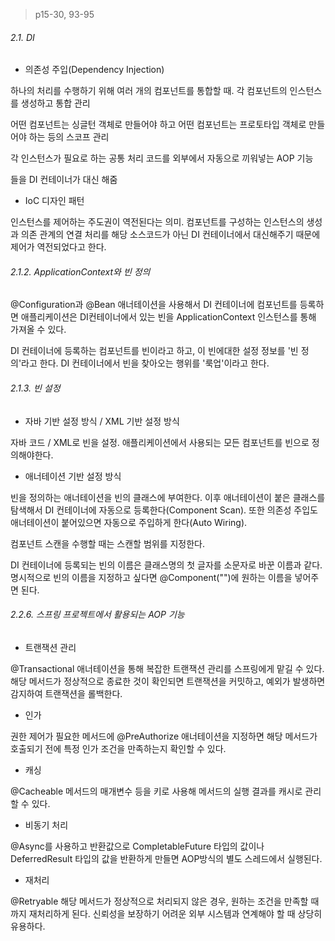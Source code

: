 > p15-30, 93-95



###### 2.1. DI

- 의존성 주입(Dependency Injection)

하나의 처리를 수행하기 위해 여러 개의 컴포넌트를 통합할 때. 각 컴포넌트의 인스턴스를 생성하고 통합 관리

어떤 컴포넌트는 싱글턴 객체로 만들어야 하고 어떤 컴포넌트는 프로토타입 객체로 만들어야 하는 등의 스코프 관리

각 인스턴스가 필요로 하는 공통 처리 코드를 외부에서 자동으로 끼워넣는 AOP 기능

들을 DI 컨테이너가 대신 해줌

- IoC 디자인 패턴

인스턴스를 제어하는 주도권이 역전된다는 의미. 컴포넌트를 구성하는 인스턴스의 생성과 의존 관계의 연결 처리를 해당 소스코드가 아닌 DI 컨테이너에서 대신해주기 때문에 제어가 역전되었다고 한다.



###### 2.1.2. ApplicationContext와 빈 정의

@Configuration과 @Bean 애너테이션을 사용해서 DI 컨테이너에 컴포넌트를 등록하면 애플리케이션은 DI컨테이너에서 있는 빈을 ApplicationContext 인스턴스를 통해 가져올 수 있다.

DI 컨테이너에 등록하는 컴포넌트를 빈이라고 하고, 이 빈에대한 설정 정보를 '빈 정의'라고 한다. DI 컨테이너에서 빈을 찾아오는 행위를 '룩업'이라고 한다.



###### 2.1.3. 빈 설정

- 자바 기반 설정 방식 / XML 기반 설정 방식

자바 코드 / XML로 빈을 설정. 애플리케이션에서 사용되는 모든 컴포넌트를 빈으로 정의해야한다.

- 애너테이션 기반 설정 방식

빈을 정의하는 애너테이션을 빈의 클래스에 부여한다. 이후 애너테이션이 붙은 클래스를 탐색해서 DI 컨테이너에 자동으로 등록한다(Component Scan). 또한 의존성 주입도 애너테이션이 붙어있으면 자동으로 주입하게 한다(Auto Wiring).

컴포넌트 스캔을 수행할 때는 스캔할 범위를 지정한다.

DI 컨테이너에 등록되는 빈의 이름은 클래스명의 첫 글자를 소문자로 바꾼 이름과 같다.명시적으로 빈의 이름을 지정하고 싶다면 @Component("")에 원하는 이름을 넣어주면 된다.



###### 2.2.6. 스프링 프로젝트에서 활용되는 AOP 기능

- 트랜잭션 관리

@Transactional 애너테이션을 통해 복잡한 트랜잭션 관리를 스프링에게 맡길 수 있다. 해당 메서드가 정상적으로 종료한 것이 확인되면 트랜잭션을 커밋하고, 예외가 발생하면 감지하여 트랜잭션을 롤백한다.

- 인가

권한 제어가 필요한 메서드에 @PreAuthorize 애너테이션을 지정하면 해당 메서드가 호출되기 전에 특정 인가 조건을 만족하는지 확인할 수 있다.

- 캐싱

@Cacheable 메서드의 매개변수 등을 키로 사용해 메서드의 실행 결과를 캐시로 관리할 수 있다.

- 비동기 처리

@Async를 사용하고 반환값으로 CompletableFuture 타입의 값이나 DeferredResult 타입의 값을 반환하게 만들면 AOP방식의 별도 스레드에서 실행된다.

- 재처리

@Retryable 해당 메서드가 정상적으로 처리되지 않은 경우, 원하는 조건을 만족할 때까지 재처리하게 된다. 신뢰성을 보장하기 어려운 외부 시스템과 연계해야 할 때 상당히 유용하다.

